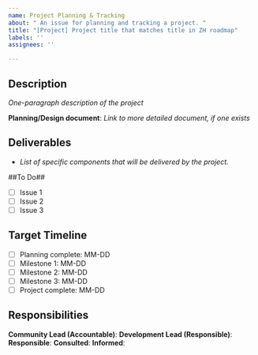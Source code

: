 ```yaml
---
name: Project Planning & Tracking
about: " An issue for planning and tracking a project. "
title: "[Project] Project title that matches title in ZH roadmap"
labels: ''
assignees: ''

---
```


## Description ##

*One-paragraph description of the project*

**Planning/Design document**: *Link to more detailed document, if one exists*

## Deliverables ##

- *List of specific components that will be delivered by the project.*

##To Do##

- [ ] Issue 1
- [ ] Issue 2
- [ ] Issue 3

## Target Timeline ##

- [ ] Planning complete: MM-DD
- [ ] Milestone 1: MM-DD
- [ ] Milestone 2: MM-DD
- [ ] Milestone 3: MM-DD
- [ ] Project complete: MM-DD

## Responsibilities ##

**Community Lead (Accountable)**: 
**Development Lead (Responsible)**:
**Responsible**:
**Consulted**:
**Informed**:
